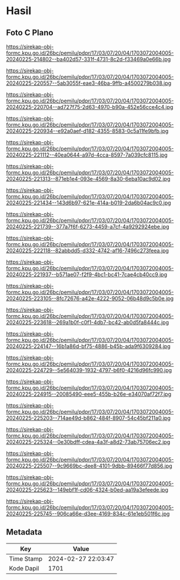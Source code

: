 # Hasil

## Foto C Plano

https://sirekap-obj-formc.kpu.go.id/26bc/pemilu/pdpr/17/03/07/20/04/1703072004005-20240225-214802--ba402d57-331f-4731-8c2d-f33469a0e66b.jpg

https://sirekap-obj-formc.kpu.go.id/26bc/pemilu/pdpr/17/03/07/20/04/1703072004005-20240225-220557--5ab3055f-eae3-46ba-9ffb-a4500279b038.jpg

https://sirekap-obj-formc.kpu.go.id/26bc/pemilu/pdpr/17/03/07/20/04/1703072004005-20240225-220704--ad727f75-2d63-4970-b90a-452e56cce4c4.jpg

https://sirekap-obj-formc.kpu.go.id/26bc/pemilu/pdpr/17/03/07/20/04/1703072004005-20240225-220934--e92a0aef-d182-4355-8583-0c5a11fe9bfb.jpg

https://sirekap-obj-formc.kpu.go.id/26bc/pemilu/pdpr/17/03/07/20/04/1703072004005-20240225-221112--40ea0644-a97d-4cca-8597-7a039cfc8115.jpg

https://sirekap-obj-formc.kpu.go.id/26bc/pemilu/pdpr/17/03/07/20/04/1703072004005-20240225-221313--871eb1e4-093e-4569-8a30-6eba10ac9d02.jpg

https://sirekap-obj-formc.kpu.go.id/26bc/pemilu/pdpr/17/03/07/20/04/1703072004005-20240225-221434--143d6b97-621e-414a-b019-2da6b04ac9c0.jpg

https://sirekap-obj-formc.kpu.go.id/26bc/pemilu/pdpr/17/03/07/20/04/1703072004005-20240225-221739--377a7f6f-6273-4459-a7cf-4a9292924ebe.jpg

https://sirekap-obj-formc.kpu.go.id/26bc/pemilu/pdpr/17/03/07/20/04/1703072004005-20240225-222118--82abbdd5-d332-4742-af16-7496c273feea.jpg

https://sirekap-obj-formc.kpu.go.id/26bc/pemilu/pdpr/17/03/07/20/04/1703072004005-20240225-221937--b571ae07-f2f9-4bc1-bc41-7cae4cb40cc9.jpg

https://sirekap-obj-formc.kpu.go.id/26bc/pemilu/pdpr/17/03/07/20/04/1703072004005-20240225-223105--8fc72676-a42e-4222-9052-06b48d9c5b0e.jpg

https://sirekap-obj-formc.kpu.go.id/26bc/pemilu/pdpr/17/03/07/20/04/1703072004005-20240225-223618--269a1b0f-c0f1-4db7-bc42-ab0d5fa8444c.jpg

https://sirekap-obj-formc.kpu.go.id/26bc/pemilu/pdpr/17/03/07/20/04/1703072004005-20240225-224147--16b1a86d-bf75-4886-b45b-ada9f6309284.jpg

https://sirekap-obj-formc.kpu.go.id/26bc/pemilu/pdpr/17/03/07/20/04/1703072004005-20240225-224729--5e564039-1932-4797-b6f0-4216d96fc990.jpg

https://sirekap-obj-formc.kpu.go.id/26bc/pemilu/pdpr/17/03/07/20/04/1703072004005-20240225-224915--20085490-eee5-455b-b26e-e34070af72f7.jpg

https://sirekap-obj-formc.kpu.go.id/26bc/pemilu/pdpr/17/03/07/20/04/1703072004005-20240225-225203--714ae49d-b862-484f-8907-54c45bf211a0.jpg

https://sirekap-obj-formc.kpu.go.id/26bc/pemilu/pdpr/17/03/07/20/04/1703072004005-20240225-225324--0e30bdff-cdea-4a3f-a8d2-73ab75706ec2.jpg

https://sirekap-obj-formc.kpu.go.id/26bc/pemilu/pdpr/17/03/07/20/04/1703072004005-20240225-225507--9c9669bc-dee8-4101-9dbb-89466f77d856.jpg

https://sirekap-obj-formc.kpu.go.id/26bc/pemilu/pdpr/17/03/07/20/04/1703072004005-20240225-225623--149ebf1f-cd06-4324-b0ed-aa19a3efeede.jpg

https://sirekap-obj-formc.kpu.go.id/26bc/pemilu/pdpr/17/03/07/20/04/1703072004005-20240225-225745--906ca66e-d3ee-4169-834c-61e1eb501f6c.jpg


## Metadata

| Key        | Value               |
| ---------- | ------------------- |
| Time Stamp | 2024-02-27 22:03:47 |
| Kode Dapil | 1701                |



